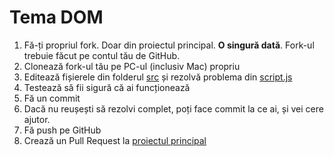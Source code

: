 # Tema DOM

1. Fă-ți propriul fork. Doar din proiectul principal. **O singură dată**. Fork-ul trebuie făcut pe contul tău de GitHub.
2. Clonează fork-ul tău pe PC-ul (inclusiv Mac) propriu
3. Editează fișierele din folderul [src](./src/) și rezolvă problema din [script.js](./src/script.js)
4. Testează să fii sigură că ai funcționează
5. Fă un commit 
6. Dacă nu reușești să rezolvi complet, poți face commit la ce ai, și vei cere ajutor.
7. Fă push pe GitHub
8. Crează un Pull Request la [proiectul principal](https://github.com/ITSchool-Web-Heroines/Tema-DOM/pulls)